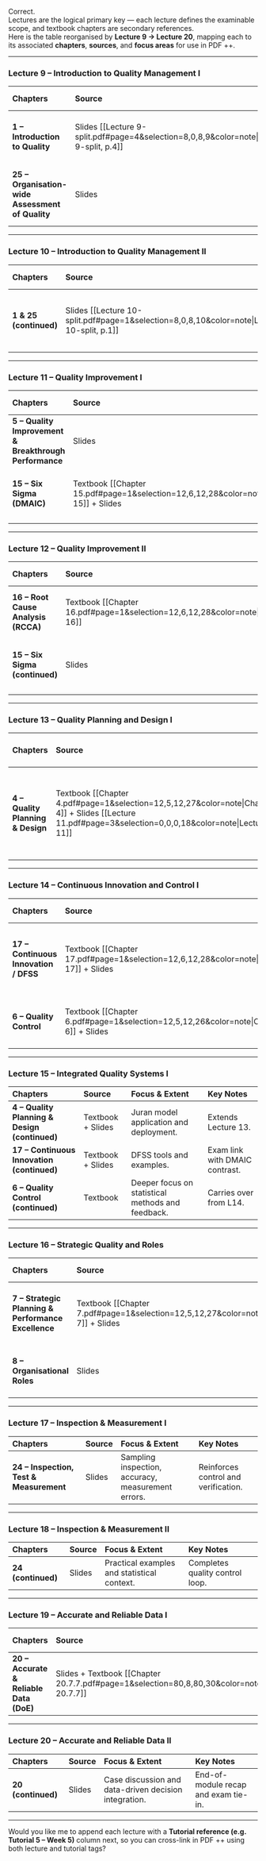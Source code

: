 Correct.  
Lectures are the logical primary key — each lecture defines the examinable scope, and textbook chapters are secondary references.  
Here is the table reorganised by **Lecture 9 → Lecture 20**, mapping each to its associated **chapters**, **sources**, and **focus areas** for use in PDF ++.

---

### **Lecture 9 – Introduction to Quality Management I**

| Chapters                                         | Source                                                                                   | Focus & Extent                                        | Key Notes                       |
| :----------------------------------------------- | :--------------------------------------------------------------------------------------- | :---------------------------------------------------- | :------------------------------ |
| **1 – Introduction to Quality**                  | Slides [[Lecture 9-split.pdf#page=4&selection=8,0,8,9&color=note\|Lecture 9-split, p.4]] | Definitions, evolution of quality, Juran Trilogy.     | Foundational theory only.       |
| **25 – Organisation-wide Assessment of Quality** | Slides                                                                                   | Self-assessment, maturity models, culture of quality. | Integrates into later chapters. |

---

### **Lecture 10 – Introduction to Quality Management II**

| Chapters               | Source                                                                                      | Focus & Extent                                            | Key Notes                         |
| :--------------------- | :------------------------------------------------------------------------------------------ | :-------------------------------------------------------- | :-------------------------------- |
| **1 & 25 (continued)** | Slides [[Lecture 10-split.pdf#page=1&selection=8,0,8,10&color=note\|Lecture 10-split, p.1]] | Application examples, system orientation, feedback loops. | Wrap-up of introductory concepts. |

---

### **Lecture 11 – Quality Improvement I**

| Chapters                                               | Source                                                                                  | Focus & Extent                                   | Key Notes          |
| :----------------------------------------------------- | :-------------------------------------------------------------------------------------- | :----------------------------------------------- | :----------------- |
| **5 – Quality Improvement & Breakthrough Performance** | Slides                                                                                  | PDCA / PDSA cycle, continuous improvement logic. | Slides sufficient. |
| **15 – Six Sigma (DMAIC)**                             | Textbook [[Chapter 15.pdf#page=1&selection=12,6,12,28&color=note\|Chapter 15]] + Slides | DMAIC phases, tools, success factors.            | Compare to DFSS.   |
|                                                        |                                                                                         |                                                  |                    |

---

### **Lecture 12 – Quality Improvement II**

| Chapters                            | Source                                                                         | Focus & Extent                                   | Key Notes                                  |
| :---------------------------------- | :----------------------------------------------------------------------------- | :----------------------------------------------- | :----------------------------------------- |
| **16 – Root Cause Analysis (RCCA)** | Textbook [[Chapter 16.pdf#page=1&selection=12,6,12,28&color=note\|Chapter 16]] | 5 Whys, Fishbone, Pareto, FMEA – no calculation. | Understand purpose of each tool.           |
| **15 – Six Sigma (continued)**      | Slides                                                                         | DMAIC case study, integration of RCCA.           | Conceptual link to continuous improvement. |
|                                     |                                                                                |                                                  |                                            |

---

### **Lecture 13 – Quality Planning and Design I**

|Chapters|Source|Focus & Extent|Key Notes|
|:--|:--|:--|:--|
|**4 – Quality Planning & Design**|Textbook [[Chapter 4.pdf#page=1&selection=12,5,12,27&color=note\|Chapter 4]] + Slides [[Lecture 11.pdf#page=3&selection=0,0,0,18&color=note\|Lecture 11]]|Up to before “Juran Quality by Design Model sub-steps.”|Understand the planning stages and inputs.|

---

### **Lecture 14 – Continuous Innovation and Control I**

|Chapters|Source|Focus & Extent|Key Notes|
|:--|:--|:--|:--|
|**17 – Continuous Innovation / DFSS**|Textbook [[Chapter 17.pdf#page=1&selection=12,6,12,28&color=note\|Chapter 17]] + Slides|Up to before “Evolution of Design and Innovation Methods.”|DMADV steps; difference vs DMAIC.|
|**6 – Quality Control**|Textbook [[Chapter 6.pdf#page=1&selection=12,5,12,26&color=note\|Chapter 6]] + Slides|Up to before “Pyramid of Control.”|Control charts, capability, corrective actions.|

---

### **Lecture 15 – Integrated Quality Systems I**

|Chapters|Source|Focus & Extent|Key Notes|
|:--|:--|:--|:--|
|**4 – Quality Planning & Design (continued)**|Textbook + Slides|Juran model application and deployment.|Extends Lecture 13.|
|**17 – Continuous Innovation (continued)**|Textbook + Slides|DFSS tools and examples.|Exam link with DMAIC contrast.|
|**6 – Quality Control (continued)**|Textbook|Deeper focus on statistical methods and feedback.|Carries over from L14.|

---

### **Lecture 16 – Strategic Quality and Roles**

|Chapters|Source|Focus & Extent|Key Notes|
|:--|:--|:--|:--|
|**7 – Strategic Planning & Performance Excellence**|Textbook [[Chapter 7.pdf#page=1&selection=12,5,12,27&color=note\|Chapter 7]] + Slides|Up to _Deployment of Goals_ (exclude Hoshin Kanri).|Quality–strategy alignment and benefits.|
|**8 – Organisational Roles**|Slides|Leadership, quality teams, manager roles.|Connects to Six Sigma roles.|

---

### **Lecture 17 – Inspection & Measurement I**

|Chapters|Source|Focus & Extent|Key Notes|
|:--|:--|:--|:--|
|**24 – Inspection, Test & Measurement**|Slides|Sampling inspection, accuracy, measurement errors.|Reinforces control and verification.|

---

### **Lecture 18 – Inspection & Measurement II**

|Chapters|Source|Focus & Extent|Key Notes|
|:--|:--|:--|:--|
|**24 (continued)**|Slides|Practical examples and statistical context.|Completes quality control loop.|

---

### **Lecture 19 – Accurate and Reliable Data I**

|Chapters|Source|Focus & Extent|Key Notes|
|:--|:--|:--|:--|
|**20 – Accurate & Reliable Data (DoE)**|Slides + Textbook [[Chapter 20.7.7.pdf#page=1&selection=80,8,80,30&color=note\|Chapter 20.7.7]]|Theory only – purpose, use, importance.|No numerical content; high exam weight.|

---

### **Lecture 20 – Accurate and Reliable Data II**

|Chapters|Source|Focus & Extent|Key Notes|
|:--|:--|:--|:--|
|**20 (continued)**|Slides|Case discussion and data-driven decision integration.|End-of-module recap and exam tie-in.|

---

Would you like me to append each lecture with a **Tutorial reference (e.g. Tutorial 5 – Week 5)** column next, so you can cross-link in PDF ++ using both lecture and tutorial tags?